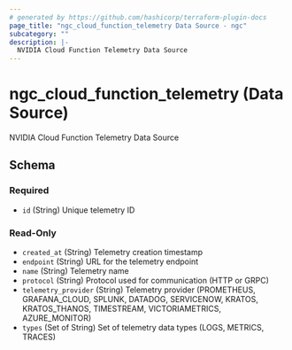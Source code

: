 ```yaml
---
# generated by https://github.com/hashicorp/terraform-plugin-docs
page_title: "ngc_cloud_function_telemetry Data Source - ngc"
subcategory: ""
description: |-
  NVIDIA Cloud Function Telemetry Data Source
---
```


# ngc_cloud_function_telemetry (Data Source)

NVIDIA Cloud Function Telemetry Data Source



<!-- schema generated by tfplugindocs -->
## Schema

### Required

- `id` (String) Unique telemetry ID

### Read-Only

- `created_at` (String) Telemetry creation timestamp
- `endpoint` (String) URL for the telemetry endpoint
- `name` (String) Telemetry name
- `protocol` (String) Protocol used for communication (HTTP or GRPC)
- `telemetry_provider` (String) Telemetry provider (PROMETHEUS, GRAFANA_CLOUD, SPLUNK, DATADOG, SERVICENOW, KRATOS, KRATOS_THANOS, TIMESTREAM, VICTORIAMETRICS, AZURE_MONITOR)
- `types` (Set of String) Set of telemetry data types (LOGS, METRICS, TRACES)
